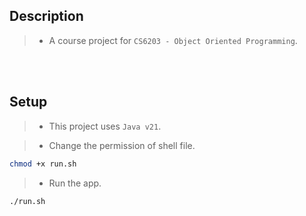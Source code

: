 ## Description

> - A course project for `CS6203 - Object Oriented Programming`.

<br />
<br />



## Setup

> - This project uses `Java v21`.

> - Change the permission of shell file.

```sh
chmod +x run.sh
```

> - Run the app.

```sh
./run.sh
```